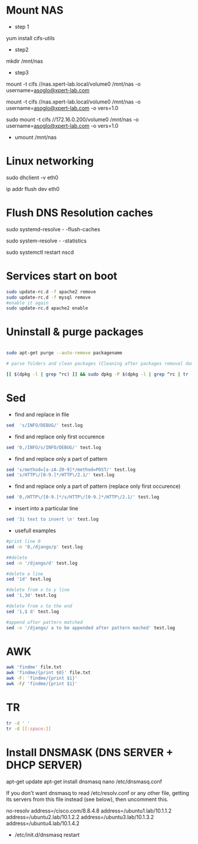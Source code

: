 # Mount NAS

* step 1

yum install cifs-utils

* step2 

mkdir /mnt/nas

* step3 

mount -t cifs //nas.xpert-lab.local/volume0  /mnt/nas -o username=asoglo@xpert-lab.com

mount -t cifs //nas.xpert-lab.local/volume0  /mnt/nas -o username=asoglo@xpert-lab.com -o vers=1.0

sudo mount -t cifs //172.16.0.200/volume0  /mnt/nas -o username=asoglo@xpert-lab.com -o vers=1.0


* umount /mnt/nas


# Linux networking

sudo dhclient -v eth0

ip addr flush dev eth0


# Flush DNS Resolution caches

sudo systemd-resolve - -flush-caches

sudo system-resolve - -statistics

sudo systemctl restart nscd


# Services start on boot


```bash
sudo update-rc.d -f apache2 remove
sudo update-rc.d -f mysql remove
#enable it again
sudo update-rc.d apache2 enable
```

# Uninstall & purge packages

```bash

sudo apt-get purge --auto-remove packagename

# parse folders and clean packages (Cleaning after packages removal done)

[[ $(dpkg -l | grep ^rc) ]] && sudo dpkg -P $(dpkg -l | grep ^rc | tr -s " " | cut -d " " -f 2)
```

# Sed

* find and replace in file 


```bash
sed  's/INFO/DEBUG/' test.log
```

* find and replace only first occurence


```bash
sed '0,/INFO/s/INFO/DEBUG/' test.log
```

* find and replace only a part of pattern


```bash
sed 's/method=[a-zA-Z0-9]*/method=POST/' test.log
sed 's/HTTP\/[0-9.]*/HTTP\/2.1/' test.log
```

* find and replace only a part of pattern (replace only first occurence)


```bash
sed '0,/HTTP\/[0-9.]*/s/HTTP\/[0-9.]*/HTTP\/2.1/' test.log
```

* insert into a particular line


```bash
sed '3i text to insert \n' test.log
```

* usefull examples


```bash
#print line 0
sed -n '0,/django/p' test.log

##delete
sed -n '/django/d' test.log

#delete a line
sed '1d' test.log

#delete from x to y line
sed '1,3d' test.log

#delete from x to the end 
sed '1,$ d' test.log

#append after pattern matched
sed -n '/django/ a to be appended after pattern mached' test.log 


```

# AWK


```bash
awk 'findme' file.txt
awk 'findme/{print $0}' file.txt
awk -F: 'findme/{print $1}'
awk -F/ 'findme/{print $1}'


```

# TR


```bash
tr -d ' '
tr -d [[:space:]]
```


# Install DNSMASK (DNS SERVER + DHCP SERVER)


apt-get update
apt-get install dnsmasq
nano /etc/dnsmasq.conf

If you don't want dnsmasq to read /etc/resolv.conf or any other
file, getting its servers from this file instead (see below), then
uncomment this.

no-resolv
address=/cisco.com/8.8.4.8
address=/ubuntu1.lab/10.1.1.2
address=/ubuntu2.lab/10.1.2.2
address=/ubuntu3.lab/10.1.3.2
address=/ubuntu4.lab/10.1.4.2


* /etc/init.d/dnsmasq restart




